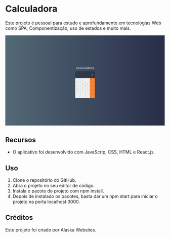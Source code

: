 # Calculadora

Este projeto é pessoal para estudo e aprofundamento em tecnologias Web como SPA, Componentização, uso de estados e muito mais.

<img src="./src/img/design.png" alt="Calculadora">

## Recursos

* O aplicativo foi desenvolvido com JavaScrip, CSS, HTML e React.js.

## Uso

1. Clone o repositório do GitHub.
2. Abra o projeto no seu editor de código.
3. Instala o pacote do projeto com npm install.
4. Depois de instalado os pacotes, basta dar um npm start para iniciar o projeto na porta localhost:3000.

## Créditos

Este projeto foi criado por Alaska Websites.
